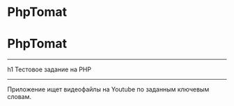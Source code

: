 # PhpTomat
# PhpTomat
***
h1 Тестовое задание на PHP
***
Приложение ищет видеофайлы на Youtube по заданным ключевым словам.


